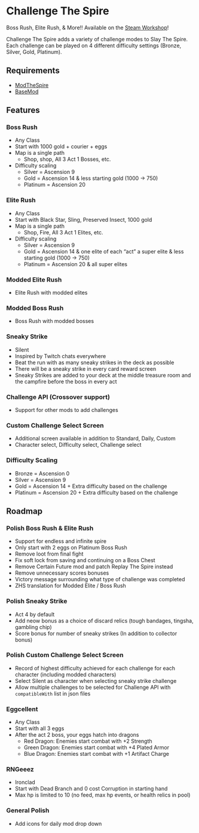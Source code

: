# Challenge The Spire

Boss Rush, Elite Rush, & More!! Available on the [Steam Workshop](https://steamcommunity.com/sharedfiles/filedetails/?id=1696570507)!

Challenge The Spire adds a variety of challenge modes to Slay The Spire. Each challenge can be played on 4 different difficulty settings (Bronze, Silver, Gold, Platinum).

## Requirements

- [ModTheSpire](https://github.com/kiooeht/ModTheSpire)
- [BaseMod](https://github.com/daviscook477/BaseMod)

## Features

### Boss Rush

- Any Class
- Start with 1000 gold + courier + eggs
- Map is a single path
  - Shop, shop, All 3 Act 1 Bosses, etc.
- Difficulty scaling
  - Silver = Ascension  9
  - Gold = Ascension  14 & less starting gold (1000 -> 750)
  - Platinum = Ascension  20

### Elite Rush

- Any Class
- Start with Black Star, Sling, Preserved Insect, 1000 gold
- Map is a single path
  - Shop, Fire, All 3 Act 1 Elites, etc.
- Difficulty scaling
  - Silver =  Ascension 9
  - Gold = Ascension 14 & one elite of each “act” a super elite & less starting gold (1000 -> 750)
  - Platinum = Ascension 20 & all super elites

### Modded Elite Rush

- Elite Rush with modded elites

### Modded Boss Rush

- Boss Rush with modded bosses
  
### Sneaky Strike

- Silent
- Inspired by Twitch chats everywhere
- Beat the run with as many sneaky strikes in the deck as possible
- There will be a sneaky strike in every card reward screen
- Sneaky Strikes are added to your deck at the middle treasure room and the campfire before the boss in every act

### Challenge API (Crossover support)

- Support for other mods to add challenges

### Custom Challenge Select Screen

- Additional screen available in addition to Standard, Daily, Custom
- Character select, Difficulty select, Challenge select

### Difficulty Scaling

- Bronze = Ascension 0
- Silver = Ascension 9
- Gold = Ascension 14 + Extra difficulty based on the challenge
- Platinum = Ascension 20 + Extra difficulty based on the challenge

## Roadmap 

### Polish Boss Rush & Elite Rush

- Support for endless and infinite spire
- Only start with 2 eggs on Platinum Boss Rush 
- Remove loot from final fight
- Fix soft lock from saving and continuing on a Boss Chest
- Remove Certain Future mod and patch Replay The Spire instead
- Remove unnecessary scores bonuses
- Victory message surrounding what type of challenge was completed
- ZHS translation for Modded Elite / Boss Rush

### Polish Sneaky Strike

- Act 4 by default
- Add neow bonus as a choice of discard relics (tough bandages, tingsha, gambling chip)
- Score bonus for number of sneaky strikes (In addition to collector bonus)

### Polish Custom Challenge Select Screen

- Record of highest difficulty achieved for each challenge for each character (including modded characters)
- Select Silent as character when selecting sneaky strike challenge
- Allow multiple challenges to be selected for Challenge API with `compatibleWith` list in json files

### Eggcellent

- Any Class
- Start with all 3 eggs
- After the act 2 boss, your eggs hatch into dragons
  - Red Dragon: Enemies start combat with +2 Strength
  - Green Dragon: Enemies start combat with +4 Plated Armor
  - Blue Dragon: Enemies start combat with +1 Artifact Charge

### RNGeeez

- Ironclad
- Start with Dead Branch and 0 cost Corruption in starting hand
- Max hp is limited to 10 (no feed, max hp events, or health relics in pool)

### General Polish

- Add icons for daily mod drop down